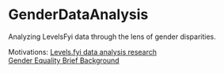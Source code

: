 # GenderDataAnalysis

Analyzing LevelsFyi data through the lens of gender disparities.

Motivations:
[Levels.fyi data analysis research](https://docs.google.com/document/d/1dmV4zZT30PauWGXsW91zfbHh25BEFpf0GRF5Td9VXcY/edit?usp=sharing) \
[Gender Equality Brief Background](https://docs.google.com/document/d/1wvL-lvERHqCS8kBvmwJ1Sf_K42d5FfMe6NIJ-dXgnHg/edit)
